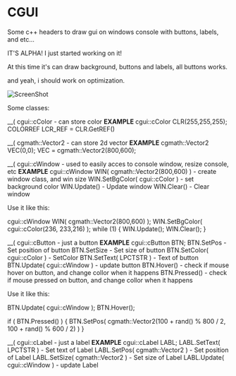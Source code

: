 # CGUI
Some c++ headers to draw gui on windows console with buttons, labels, and etc...

IT'S ALPHA! 
I just started working on it!

At this time it's can draw background, buttons and labels, all buttons works.

and yeah, i should work on optimization.

![ScreenShot](https://imgur.com/CeZ5c5W)

Some classes:

__( cgui::cColor - can store color
__EXAMPLE__
cgui::cColor CLR(255,255,255);
COLORREF LCR_REF = CLR.GetREF()


__( cgmath::Vector2 - can store 2d vector
__EXAMPLE__
cgmath::Vector2 VEC(0,0);
VEC = cgmath::Vector2(800,600);


__( cgui::cWindow - used to easily acces to console window, resize console, etc
__EXAMPLE__
cgui::cWindow WIN( cgmath::Vector2(800,600) ) - create window class, and win size
WIN.SetBgColor( cgui::cColor ) - set background color
WIN.Update() - Update window
WIN.Clear() - Clear window

Use it like this:

cgui::cWindow WIN( cgmath::Vector2(800,600) );
WIN.SetBgColor( cgui::cColor(236, 233,216) );
while (1) {
  WIN.Update(); 
  WIN.Clear();
}
      
      
__( cgui::cButton - just a button
__EXAMPLE__
cgui::cButton BTN;
BTN.SetPos - Set position of button
BTN.SetSize - Set size of button
BTN.SetColor( cgui::cColor ) - SetColor
BTN.SetText( LPCTSTR ) - Text of button
BTN.Update( cgui::cWindow ) - update button
BTN.Hover() - check if mouse hover on button, and change collor when it happens
BTN.Pressed() - check if mouse pressed on button, and change collor when it happens

Use it like this:

BTN.Update( cgui::cWindow );
BTN.Hover();

if ( BTN.Pressed() ) {
  BTN.SetPos( cgmath::Vector2(100 + rand() % 800 / 2, 100 + rand() % 600 / 2) )
}


__( cgui::cLabel - just a label
__EXAMPLE__
cgui::cLabel LABL;
LABL.SetText( LPCTSTR ) - Set text of Label
LABL.SetPos( cgmath::Vector2 ) - Set position of Label
LABL.SetSize( cgmath::Vector2 ) - Set size of Label
LABL.Update( cgui::cWindow ) - update Label
